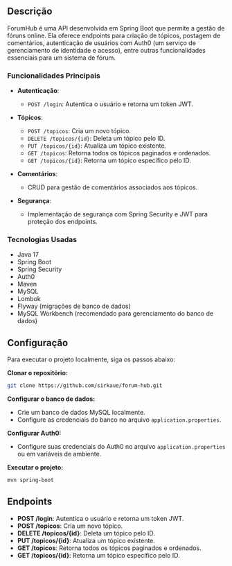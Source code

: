
## Descrição

ForumHub é uma API desenvolvida em Spring Boot que permite a gestão de fóruns online. Ela oferece endpoints para criação de tópicos, postagem de comentários, autenticação de usuários com Auth0 (um serviço de gerenciamento de identidade e acesso), entre outras funcionalidades essenciais para um sistema de fórum.


### Funcionalidades Principais

- **Autenticação**:
    - `POST /login`: Autentica o usuário e retorna um token JWT.

- **Tópicos**:
    - `POST /topicos`: Cria um novo tópico.
    - `DELETE /topicos/{id}`: Deleta um tópico pelo ID.
    - `PUT /topicos/{id}`: Atualiza um tópico existente.
    - `GET /topicos`: Retorna todos os tópicos paginados e ordenados.
    - `GET /topicos/{id}`: Retorna um tópico específico pelo ID.

- **Comentários**:
    - CRUD para gestão de comentários associados aos tópicos.

- **Segurança**:
    - Implementação de segurança com Spring Security e JWT para proteção dos endpoints.
### Tecnologias Usadas

- Java 17
- Spring Boot
- Spring Security
- Auth0
- Maven
- MySQL
- Lombok
- Flyway (migrações de banco de dados)
- MySQL Workbench (recomendado para gerenciamento do banco de dados)
## Configuração
Para executar o projeto localmente, siga os passos abaixo:

**Clonar o repositório:**

```bash
git clone https://github.com/sirkaue/forum-hub.git
```

**Configurar o banco de dados:**
- Crie um banco de dados MySQL localmente.
- Configure as credenciais do banco no arquivo `application.properties`.

**Configurar Auth0:**
- Configure suas credenciais do Auth0 no arquivo `application.properties` ou em variáveis de ambiente.

**Executar o projeto:**

```bash
mvn spring-boot
```

## Endpoints
- **POST /login**: Autentica o usuário e retorna um token JWT.
- **POST /topicos**: Cria um novo tópico.
- **DELETE /topicos/{id}**: Deleta um tópico pelo ID.
- **PUT /topicos/{id}**: Atualiza um tópico existente.
- **GET /topicos**: Retorna todos os tópicos paginados e ordenados.
- **GET /topicos/{id}**: Retorna um tópico específico pelo ID.
